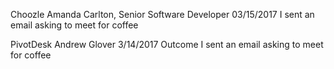 
Choozle
Amanda Carlton, Senior Software Developer
03/15/2017
I sent an email asking to meet for coffee

PivotDesk
Andrew Glover
3/14/2017
Outcome
I sent an email asking to meet for coffee
